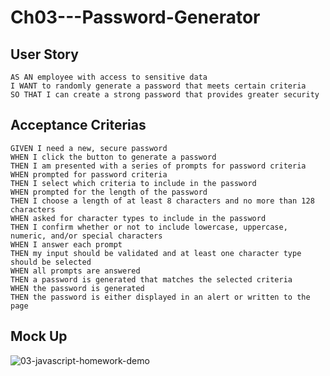 # Ch03---Password-Generator

## User Story
```
AS AN employee with access to sensitive data
I WANT to randomly generate a password that meets certain criteria
SO THAT I can create a strong password that provides greater security
```
## Acceptance Criterias
```
GIVEN I need a new, secure password
WHEN I click the button to generate a password
THEN I am presented with a series of prompts for password criteria
WHEN prompted for password criteria
THEN I select which criteria to include in the password
WHEN prompted for the length of the password
THEN I choose a length of at least 8 characters and no more than 128 characters
WHEN asked for character types to include in the password
THEN I confirm whether or not to include lowercase, uppercase, numeric, and/or special characters
WHEN I answer each prompt
THEN my input should be validated and at least one character type should be selected
WHEN all prompts are answered
THEN a password is generated that matches the selected criteria
WHEN the password is generated
THEN the password is either displayed in an alert or written to the page
```
## Mock Up
![03-javascript-homework-demo](https://user-images.githubusercontent.com/108949883/188019686-d555f2ed-9a3e-462e-94b4-659c4f357734.png)
